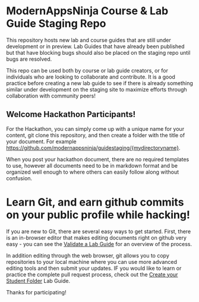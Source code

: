 # ModernAppsNinja Course & Lab Guide Staging Repo

This repository hosts new lab and course guides that are still under development or in preview. Lab Guides that have already been published but that have blocking bugs should also be placed on the staging repo until bugs are resolved. 

This repo can be used both by course or lab guide creators, or for individuals who are looking to collaborate and contribute. It is a good practice before creating a new lab guide to see if there is already something similar under development on the staging site to maximize efforts through collaboration with community peers!

## Welcome Hackathon Participants!

For the Hackathon, you can simply come up with a unique name for your content, git clone this repository, and then create a folder with the title of your document. For example https://github.com/modernappsninja/guidestaging/{mydirectoryname}. 

When you post your hackathon document, there are no required templates to use, however all documents need to be in markdown format and be organized well enough to where others can easily follow along without confusion. 

# Learn Git, and earn github commits on your public profile while hacking!

If you are new to Git, there are several easy ways to get started. First, there is an in-browser editor that makes editing documents right on github very easy - you can see the [Validate a Lab Guide](https://github.com/CNA-Tech/PKS-Ninja/tree/master/LabGuides/ValidationStamp-VS9927) for an overview of the process. 

In addition editing through the web browser, git allows you to copy repositories to your local machine where you can use more advanced editing tools and then submit your updates. IF you would like to learn or practice the complete pull request process, check out the [Create your Student Folder](https://github.com/CNA-Tech/PKS-Ninja/tree/master/LabGuides/CreateStudentFolder-SF6361) Lab Guide.


Thanks for participating!
